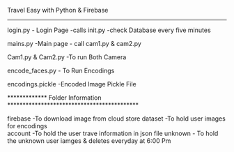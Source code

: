 Travel Easy with Python & Firebase
*************************************************************************


login.py - Login Page  -calls init.py -check Database every five minutes

mains.py -Main page - call cam1.py & cam2.py

Cam1.py & Cam2.py -To run Both Camera

encode_faces.py - To Run Encodings

encodings.pickle  -Encoded Image Pickle File

************* Folder Information *******************************************

firebase -To download image from cloud store
dataset -To hold user images for encodings  
account -To hold the user trave information in json file
unknown - To hold the unknown user iamges & deletes everyday at 6:00 Pm

 
